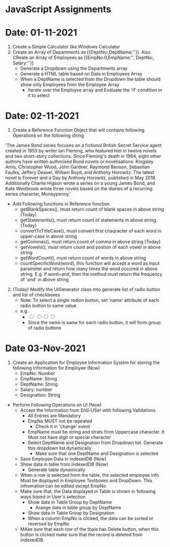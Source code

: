 # JavaScript Assignments
# Date: 01-11-2021

1. Create a Simple Calculator like Windows Calculator
2. Create an Array of Departments as [{DeptNo:,DeptName:''}]. Also CReate an Array of Employees as  [{EmpNo:0,EmpName:'', DeptNo:, Salary:''}]
    - Generate a Dropdown using the Departments array
    - Generate a HTML table based on Data in Employees Array
    - When a DeptName is selected from the Dropdown the table should show only Employees from the Employee Array
        - Iterate over the Employee array and Evaluate the 'if' condition in it to select

# Date: 02-11-2021
1. Create a Reference Function Object that will contains following Operations on the following string 

'The James Bond series focuses on a fictional British Secret Service agent created in 1953 by writer Ian Fleming, who featured him in twelve novels and two short-story collections. Since Fleming's death in 1964, eight other authors have written authorised Bond novels or novelisations: Kingsley Amis, Christopher Wood, John Gardner, Raymond Benson, Sebastian Faulks, Jeffery Deaver, William Boyd, and Anthony Horowitz. The latest novel is Forever and a Day by Anthony Horowitz, published in May 2018. Additionally Charlie Higson wrote a series on a young James Bond, and Kate Westbrook wrote three novels based on the diaries of a recurring series character, Moneypenny.'

- Add Following functions in Reference function
    - getBlankSpaces(), must return count of blank spaces in above string (Today)
    - getStatements(), must return count of statements in above string (Today)
    - convertToTitleCase(), must convert first chaqracter of each word in upper-case in above string
    - getCommas(), must return count of comma in above string (Today)
    - getVowels(), must return count and postion of each vowel in above string
    - getWordCount(), must return count of words in above string
    - countSpecificWord(word), this function will accept a word as input parameter and return how many times the word occured in above string. E.g. if word=and, then the method must return the frequency of 'and' in above string
2. (Today) Modify the UIGenerator class mto generate list of radio button and list of checkboxes
    - Note: To select a single redion button, set 'name' attribute of each radio button to same value
    - e.g.
        - <input type="radio" name="r"> <input type="radio" name="r"><input type="radio" name="r"><input type="radio" name="r">       
        - Since the name is same for each radio button, it will form group of radio buttons

# Date 03-Nov-2021
1. Create an Application for Employee Information System for storing the following Information for Employee  (Now)
    - EmpNo: Number
    - EmpName: String
    - DeptName: String
    - Salary: number
    - Designation: String 
- Perform Following Operations on UI (Now)
    - Accept the Information from End-USer with following Validations
        - All Entries are Mandatory
        - EmpNo MUST not be repeated
            - Check it in 'change' event
        - EmpName must be string and strats from Uppercase character. It Must not have digit or special character
        - Select DeptName and Designation from Dropdown list. Generate this dropdown list dynamically
            - Make sure that one DeptName and Designation is selected
    - Save Employee Data in indexedDB (Now)
    - Show data in table from IndexedDB (Now)
        - Generate table dynamically
    - When a row is selected from the table, the selected employee info Must be displayed  in Employee Textboxes and DropDown. This infromation can be edited except EmpNo
    - Make sure that, the Data displayed in Table is shown in following ways based in User's selection
        - Show data in Table Group by DeptName
            - Arange data in table group by DeptName 
        - Show data in Table Group by Designation
        - When a column EmpNo is clicked, the data can be sorted or reversed by EmpNo
    - MAke sure that each row of the tbale has Delete button, when this button is clicked make sure that the record is deleted from indexedDB.                     


